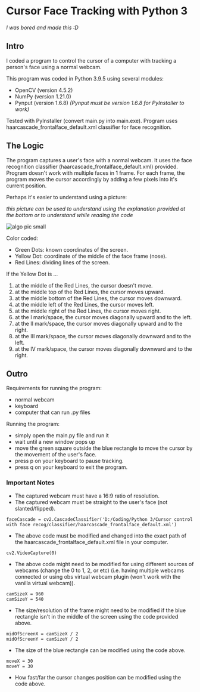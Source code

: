 # Cursor Face Tracking with Python 3
_I was bored and made this :D_

## Intro

I coded a program to control the cursor of a computer with tracking a person's face using a normal webcam.

This program was coded in Python 3.9.5 using several modules:
- OpenCV (version 4.5.2)
- NumPy (version 1.21.0)
- Pynput (version 1.6.8) _(Pynput must be version 1.6.8 for PyInstaller to work)_

Tested with PyInstaller (convert main.py into main.exe).
Program uses haarcascade_frontalface_default.xml classifier for face recognition.

## The Logic

The program captures a user's face with a normal webcam. It uses the face recognition classifier (haarcascade_frontalface_default.xml) provided. Program doesn't work with multiple faces in 1 frame. For each frame, the program moves the cursor accordingly by adding a few pixels into it's current position.

Perhaps it's easier to understand using a picture:

_this picture can be used to understand using the explanation provided at the bottom or to understand while reading the code_

![algo pic small](https://user-images.githubusercontent.com/85069947/123402205-b1097400-d5d1-11eb-96dc-156cbac943d7.jpg)

Color coded:
- Green Dots: known coordinates of the screen.
- Yellow Dot: coordinate of the middle of the face frame (nose).
- Red Lines: dividing lines of the screen.

If the Yellow Dot is ...
1. at the middle of the Red Lines, the cursor doesn't move.
2. at the middle top of the Red Lines, the cursor moves upward.
3. at the middle bottom of the Red Lines, the cursor moves downward.
4. at the middle left of the Red Lines, the cursor moves left.
5. at the middle right of the Red Lines, the cursor moves right.
6. at the I mark/space, the cursor moves diagonally upward and to the left.
7. at the II mark/space, the cursor moves diagonally upward and to the right.
8. at the III mark/space, the cursor moves diagonally downward and to the left.
9. at the IV mark/space, the cursor moves diagonally downward and to the right.

## Outro

Requirements for running the program:
- normal webcam
- keyboard
- computer that can run .py files

Running the program:
- simply open the main.py file and run it
- wait until a new window pops up
- move the green square outside the blue rectangle to move the cursor by the movement of the user's face.
- press p on your keyboard to pause tracking.
- press q on your keyboard to exit the program.

### Important Notes
- The captured webcam must have a 16:9 ratio of resolution.
- The captured webcam must be straight to the user's face (not slanted/flipped).
```
faceCascade = cv2.CascadeClassifier('D:/Coding/Python 3/Cursor control with face recog/classifier/haarcascade_frontalface_default.xml')
```
- The above code must be modified and changed into the exact path of the haarcascade_frontalface_default.xml file in your computer.
```
cv2.VideoCapture(0)
```
- The above code might need to be modified for using different sources of webcams (change the 0 to 1, 2, or etc) (i.e. having multiple webcams connected or using obs virtual webcam plugin (won't work with the vanilla virtual webcam)).
```
camSizeX = 960
camSizeY = 540
```
- The size/resolution of the frame might need to be modified if the blue rectangle isn't in the middle of the screen using the code provided above.
```
midOfScreenX = camSizeX / 2
midOfScreenY = camSizeY / 2
```
- The size of the blue rectangle can be modified using the code above.
```
moveX = 30
moveY = 30
```
- How fast/far the cursor changes position can be modified using the code above.
